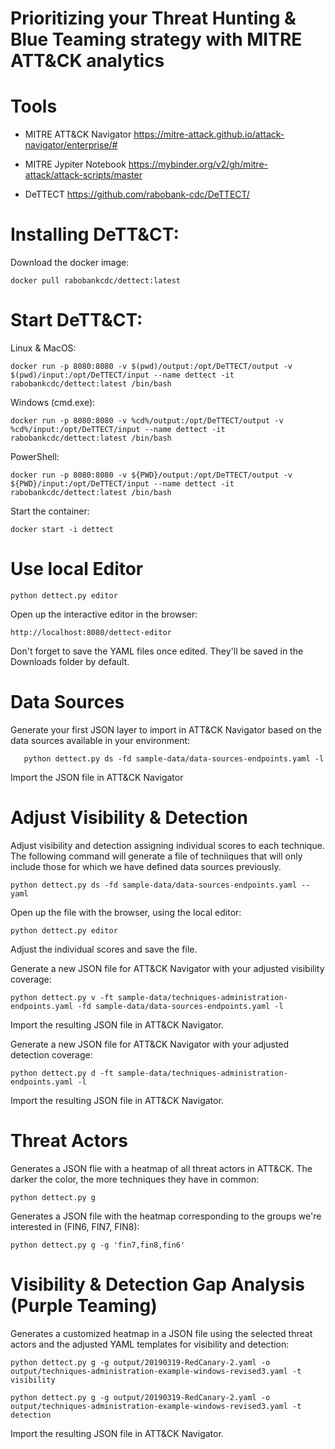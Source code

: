 <h1> Prioritizing your Threat Hunting & Blue Teaming strategy with MITRE ATT&CK analytics </h1>

# Tools

- MITRE ATT&CK Navigator https://mitre-attack.github.io/attack-navigator/enterprise/#
        
- MITRE Jypiter Notebook https://mybinder.org/v2/gh/mitre-attack/attack-scripts/master

- DeTTECT https://github.com/rabobank-cdc/DeTTECT/

# Installing DeTT&CT:

Download the docker image:

    docker pull rabobankcdc/dettect:latest

# Start DeTT&CT:

Linux & MacOS: 

    docker run -p 8080:8080 -v $(pwd)/output:/opt/DeTTECT/output -v $(pwd)/input:/opt/DeTTECT/input --name dettect -it rabobankcdc/dettect:latest /bin/bash

Windows (cmd.exe): 

    docker run -p 8080:8080 -v %cd%/output:/opt/DeTTECT/output -v %cd%/input:/opt/DeTTECT/input --name dettect -it rabobankcdc/dettect:latest /bin/bash

PowerShell: 

    docker run -p 8080:8080 -v ${PWD}/output:/opt/DeTTECT/output -v ${PWD}/input:/opt/DeTTECT/input --name dettect -it rabobankcdc/dettect:latest /bin/bash
 
Start the container:

    docker start -i dettect 

# Use local Editor

    python dettect.py editor
    
Open up the interactive editor in the browser:

    http://localhost:8080/dettect-editor
    
Don't forget to save the YAML files once edited. They'll be saved in the Downloads folder by default.
    
# Data Sources
    
Generate your first JSON layer to import in ATT&CK Navigator based on the data sources available in your environment:
       
       python dettect.py ds -fd sample-data/data-sources-endpoints.yaml -l
       
Import the JSON file in ATT&CK Navigator 
    
# Adjust Visibility & Detection
    
Adjust visibility and detection assigning individual scores to each technique. The following command will generate a file of techniiques that will only include those for which we have defined data sources previously. 
 
    python dettect.py ds -fd sample-data/data-sources-endpoints.yaml --yaml

Open up the file with the browser, using the local editor:

    python dettect.py editor

Adjust the individual scores and save the file. 

Generate a new JSON file for ATT&CK Navigator with your adjusted visibility coverage:

    python dettect.py v -ft sample-data/techniques-administration-endpoints.yaml -fd sample-data/data-sources-endpoints.yaml -l

Import the resulting JSON file in ATT&CK Navigator.

Generate a new JSON file for ATT&CK Navigator with your adjusted detection coverage:

    python dettect.py d -ft sample-data/techniques-administration-endpoints.yaml -l

Import the resulting JSON file in ATT&CK Navigator.

# Threat Actors

Generates a JSON flie with a heatmap of all threat actors in ATT&CK. The darker the color, the more techniques they have in common:

    python dettect.py g

Generates a JSON file with the heatmap corresponding to the groups we're interested in (FIN6, FIN7, FIN8):

    python dettect.py g -g 'fin7,fin8,fin6'
    
# Visibility & Detection Gap Analysis (Purple Teaming)

Generates a customized heatmap in a JSON file using the selected threat actors and the adjusted YAML templates for visibility and detection: 

    python dettect.py g -g output/20190319-RedCanary-2.yaml -o output/techniques-administration-example-windows-revised3.yaml -t visibility
    
    python dettect.py g -g output/20190319-RedCanary-2.yaml -o output/techniques-administration-example-windows-revised3.yaml -t detection
    
Import the resulting JSON file in ATT&CK Navigator.
